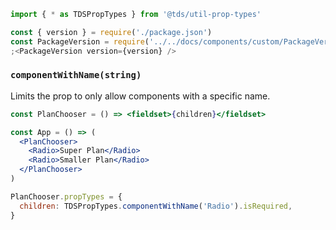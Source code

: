 ```js static
import { * as TDSPropTypes } from '@tds/util-prop-types'
```

```jsx noeditor
const { version } = require('./package.json')
const PackageVersion = require('../../docs/components/custom/PackageVersion/PackageVersion').default
;<PackageVersion version={version} />
```

### `componentWithName(string)`

Limits the prop to only allow components with a specific name.

```jsx noeditor static
const PlanChooser = () => <fieldset>{children}</fieldset>

const App = () => (
  <PlanChooser>
    <Radio>Super Plan</Radio>
    <Radio>Smaller Plan</Radio>
  </PlanChooser>
)

PlanChooser.propTypes = {
  children: TDSPropTypes.componentWithName('Radio').isRequired,
}
```
